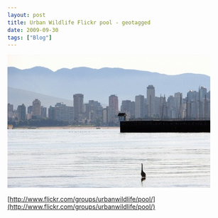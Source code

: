 ```yaml
---
layout: post
title: Urban Wildlife Flickr pool - geotagged
date: 2009-09-30
tags: ["Blog"]
---
```


![4018989028_b9b6f50ce9](4018989028_b9b6f50ce9-457x300.jpg "4018989028_b9b6f50ce9")

[http://www.flickr.com/groups/urbanwildlife/pool/](http://www.flickr.com/groups/urbanwildlife/pool/)